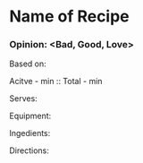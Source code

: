 # Name of Recipe
### Opinion: <Bad, Good, Love>

Based on:   

Acitve - <time>min :: Total - <time>min  

Serves:  

Equipment:

Ingedients:  

Directions:  
